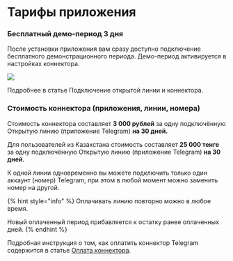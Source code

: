 # Тарифы приложения

### Бесплатный демо-период 3 дня

После установки приложения вам сразу доступно подключение бесплатного демонстрационного периода. Демо-период активируется в настройках коннектора.

![](https://tg.docs.olchat.io/~gitbook/image?url=https%3A%2F%2F2065239246-files.gitbook.io%2F%7E%2Ffiles%2Fv0%2Fb%2Fgitbook-x-prod.appspot.com%2Fo%2Fspaces%252FRMTOPu2XofX4vERECjya%252Fuploads%252F4vanhjAHsDBGvmPrXdca%252Fimage.png%3Falt%3Dmedia%26token%3Df678c700-fdce-41f2-9733-194f804a489f\&width=768\&dpr=4\&quality=100\&sign=80fffe0a\&sv=2)

Подробнее в статье Подключение открытой линии и коннектора.

### Стоимость коннектора (приложения, линии, номера)

Стоимость коннектора составляет **3 000 рублей** за одну подключённую Открытую линию (приложение Telegram) **на 30 дней.**

Для пользователей из Казахстана стоимость составляет **25 000 тенге** за одну подключённую Открытую линию (приложение Telegram) **на 30 дней.**

К одной линии одновременно вы можете подключить только один аккаунт (номер) Telegram, при этом в любой момент можно заменить номер на другой.

{% hint style="info" %}
Оплачивать линию повторно можно в любое время.

Новый оплаченный период прибавляется к остатку ранее оплаченных дней.
{% endhint %}

Подробная инструкция о том, как оплатить коннектор Telegram содержится в статье [Оплата коннектора](https://tg.docs.olchat.io/stoimost-i-oplata-prilozheniya/oplata-konnektora).
